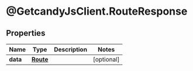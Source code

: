 # @GetcandyJsClient.RouteResponse

## Properties

Name | Type | Description | Notes
------------ | ------------- | ------------- | -------------
**data** | [**Route**](Route.md) |  | [optional] 


